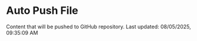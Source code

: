 # Auto Push File

Content that will be pushed to GitHub repository.
Last updated: 08/05/2025, 09:35:09 AM
